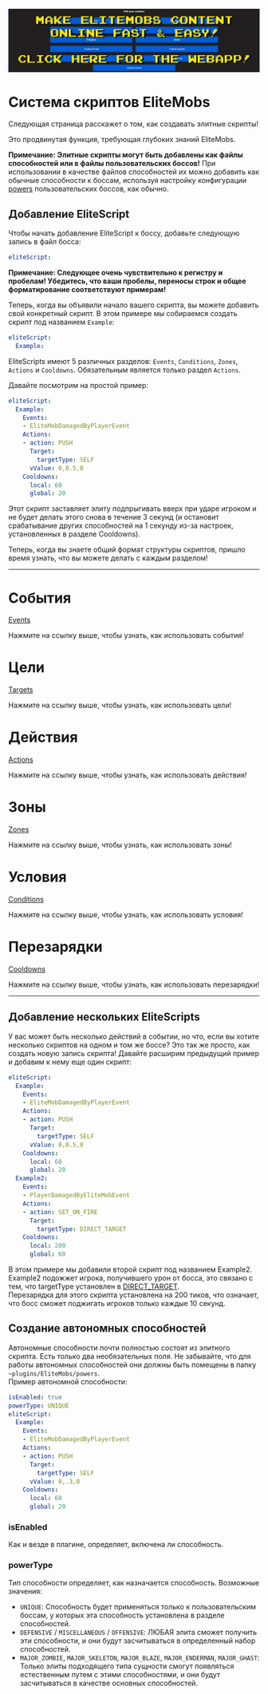 [![webapp_banner.jpg](../../../img/wiki/webapp_banner.jpg)](https://magmaguy.com/webapp/webapp.html)

# Система скриптов EliteMobs

Следующая страница расскажет о том, как создавать элитные скрипты!

Это продвинутая функция, требующая глубоких знаний EliteMobs.

**Примечание: Элитные скрипты могут быть добавлены как файлы способностей или в файлы пользовательских боссов!** При
использовании в качестве файлов способностей их можно добавить как обычные способности к боссам, используя настройку
конфигурации [powers]($language$/elitemobs/creating_bosses.md&section=powers) пользовательских боссов, как обычно.

## Добавление EliteScript

Чтобы начать добавление EliteScript к боссу, добавьте следующую запись в файл босса:

```yml
eliteScript:
```

**Примечание: Следующее очень чувствительно к регистру и пробелам! Убедитесь, что ваши пробелы, переносы строк и общее
форматирование соответствуют примерам!**

Теперь, когда вы объявили начало вашего скрипта, вы можете добавить свой конкретный скрипт. В этом примере мы собираемся создать скрипт под названием `Example`:

```yml
eliteScript:
  Example:
```

EliteScripts имеют 5 различных разделов: `Events`, `Conditions`, `Zones`, `Actions` и `Cooldowns`. Обязательным является
только раздел `Actions`.

Давайте посмотрим на простой пример:

```yml
eliteScript:
  Example:
    Events:
    - EliteMobDamagedByPlayerEvent
    Actions:
    - action: PUSH
      Target:
        targetType: SELF
      vValue: 0,0.5,0
    Cooldowns:
      local: 60
      global: 20
```

Этот скрипт заставляет элиту подпрыгивать вверх при ударе игроком и не будет делать этого снова в течение 3 секунд (и
остановит срабатывание других способностей на 1 секунду из-за настроек, установленных в разделе Cooldowns).

Теперь, когда вы знаете общий формат структуры скриптов, пришло время узнать, что вы можете делать с каждым разделом!

----

# События

[Events]($language$/elitemobs/elitescript_events.md)

Нажмите на ссылку выше, чтобы узнать, как использовать события!

# Цели

[Targets]($language$/elitemobs/elitescript_targets.md)

Нажмите на ссылку выше, чтобы узнать, как использовать цели!

# Действия

[Actions]($language$/elitemobs/elitescript_actions.md)

Нажмите на ссылку выше, чтобы узнать, как использовать действия!

# Зоны

[Zones]($language$/elitemobs/elitescript_zones.md)

Нажмите на ссылку выше, чтобы узнать, как использовать зоны!

# Условия

[Conditions]($language$/elitemobs/elitescript_conditions.md)

Нажмите на ссылку выше, чтобы узнать, как использовать условия!

# Перезарядки

[Cooldowns]($language$/elitemobs/elitescript_cooldowns.md)

Нажмите на ссылку выше, чтобы узнать, как использовать перезарядки!

----

## Добавление нескольких EliteScripts

У вас может быть несколько действий в событии, но что, если вы хотите несколько скриптов на одном и том же боссе? Это
так же просто, как создать новую запись скрипта! Давайте расширим предыдущий пример и добавим к нему еще один скрипт:

```yml
eliteScript:
  Example:
    Events:
    - EliteMobDamagedByPlayerEvent
    Actions:
    - action: PUSH
      Target:
        targetType: SELF
      vValue: 0,0.5,0
    Cooldowns:
      local: 60
      global: 20
  Example2:
    Events:
    - PlayerDamagedByEliteMobEvent
    Actions:
    - action: SET_ON_FIRE
      Target:
        targetType: DIRECT_TARGET
    Cooldowns:
      local: 200
      global: 60
```

В этом примере мы добавили второй скрипт под названием Example2. Example2 подожжет игрока, получившего урон от босса,
это связано с тем, что targetType установлен
в [DIRECT_TARGET]($language$/elitemobs/elitescript_targets.md&section=target-types). </br>Перезарядка для этого скрипта
установлена на 200 тиков, что означает, что босс сможет поджигать игроков только каждые 10 секунд.

## Создание автономных способностей

Автономные способности почти полностью состоят из элитного скрипта. Есть только два необязательных поля. Не забывайте,
что для работы автономных способностей они должны быть помещены в папку `~plugins/EliteMobs/powers`. </br>Пример
автономной способности:

```yml
isEnabled: true
powerType: UNIQUE
eliteScript:
  Example:
    Events:
    - EliteMobDamagedByPlayerEvent
    Actions:
    - action: PUSH
      Target:
        targetType: SELF
      vValue: 0,.3,0
    Cooldowns:
      local: 60
      global: 20
```

### isEnabled

Как и везде в плагине, определяет, включена ли способность.

### powerType

Тип способности определяет, как назначается способность. Возможные значения:

- `UNIQUE`: Способность будет применяться только к пользовательским боссам, у которых эта способность установлена в разделе способностей.
- `DEFENSIVE` / `MISCELLANEOUS` / `OFFENSIVE`: ЛЮБАЯ элита сможет получить эти способности, и они будут засчитываться в
  определенный набор способностей.
- `MAJOR_ZOMBIE`, `MAJOR_SKELETON`, `MAJOR_BLAZE`, `MAJOR_ENDERMAN`, `MAJOR_GHAST`: Только элиты подходящего типа
  сущности смогут появляться естественным путем с этими способностями, и они будут засчитываться в качестве основных
  способностей.
